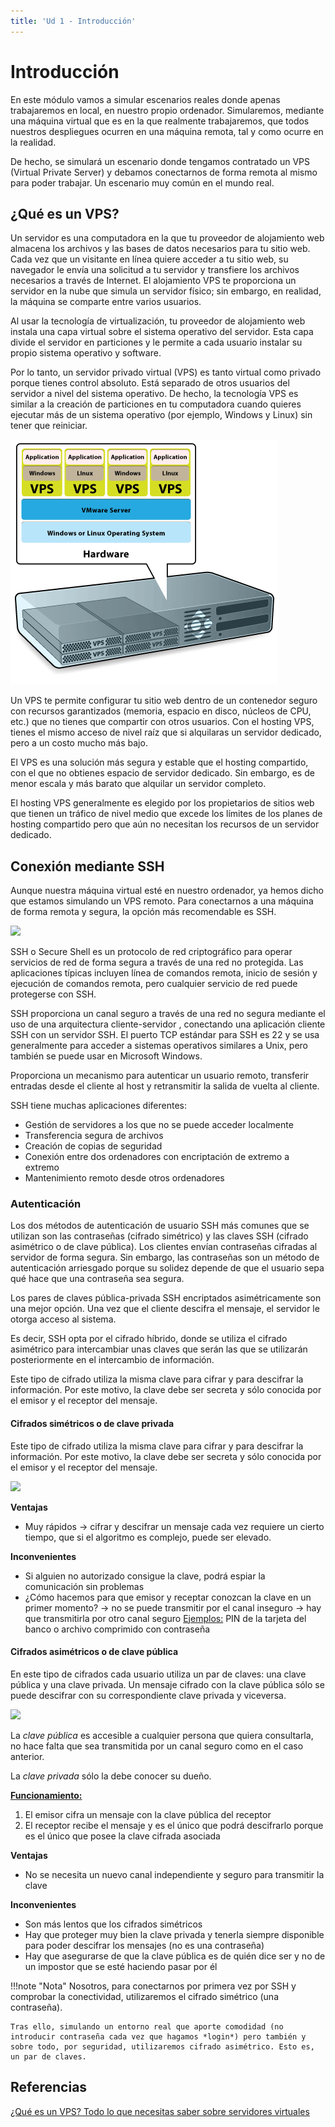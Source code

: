 ```yaml
---
title: 'Ud 1 - Introducción'
---
```


# Introducción

En este módulo vamos a simular escenarios reales donde apenas trabajaremos en local, en nuestro propio ordenador. Simularemos, mediante una máquina virtual que es en la que realmente trabajaremos, que todos nuestros despliegues ocurren en una máquina remota, tal y como ocurre en la realidad.

De hecho, se simulará un escenario donde tengamos contratado un VPS (Virtual Private Server) y debamos conectarnos de forma remota al mismo para poder trabajar. Un escenario muy común en el mundo real.

## ¿Qué es un VPS?

Un servidor es una computadora en la que tu proveedor de alojamiento web almacena los archivos y las bases de datos necesarios para tu sitio web. Cada vez que un visitante en línea quiere acceder a tu sitio web, su navegador le envía una solicitud a tu servidor y transfiere los archivos necesarios a través de Internet. El alojamiento VPS te proporciona un servidor en la nube que simula un servidor físico; sin embargo, en realidad, la máquina se comparte entre varios usuarios.

Al usar la tecnología de virtualización, tu proveedor de alojamiento web instala una capa virtual sobre el sistema operativo del servidor. Esta capa divide el servidor en particiones y le permite a cada usuario instalar su propio sistema operativo y software.

Por lo tanto, un servidor privado virtual (VPS) es tanto virtual como privado porque tienes control absoluto. Está separado de otros usuarios del servidor a nivel del sistema operativo. De hecho, la tecnología VPS es similar a la creación de particiones en tu computadora cuando quieres ejecutar más de un sistema operativo (por ejemplo, Windows y Linux) sin tener que reiniciar.

![](img/vps.gif)

Un VPS te permite configurar tu sitio web dentro de un contenedor seguro con recursos garantizados (memoria, espacio en disco, núcleos de CPU, etc.) que no tienes que compartir con otros usuarios. Con el hosting VPS, tienes el mismo acceso de nivel raíz que si alquilaras un servidor dedicado, pero a un costo mucho más bajo.

El VPS es una solución más segura y estable que el hosting compartido, con el que no obtienes espacio de servidor dedicado. Sin embargo, es de menor escala y más barato que alquilar un servidor completo.

El hosting VPS generalmente es elegido por los propietarios de sitios web que tienen un tráfico de nivel medio que excede los límites de los planes de hosting compartido pero que aún no necesitan los recursos de un servidor dedicado.

## Conexión mediante SSH

Aunque nuestra máquina virtual esté en nuestro ordenador, ya hemos dicho que estamos simulando un VPS remoto. Para conectarnos a una máquina de forma remota y segura, la opción más recomendable es SSH.

![](img/ssh.webp)

SSH o Secure Shell es un protocolo de red criptográfico para operar servicios de red de forma segura a través de una red no protegida. Las aplicaciones típicas incluyen línea de comandos remota, inicio de sesión y ejecución de comandos remota, pero cualquier servicio de red puede protegerse con SSH.

SSH proporciona un canal seguro a través de una red no segura mediante el uso de una arquitectura cliente-servidor , conectando una aplicación cliente SSH con un servidor SSH.  El puerto TCP estándar para SSH es 22 y se usa generalmente para acceder a sistemas operativos similares a Unix, pero también se puede usar en Microsoft Windows.

Proporciona un mecanismo para autenticar un usuario remoto, transferir entradas desde el cliente al host y retransmitir la salida de vuelta al cliente.

SSH tiene muchas aplicaciones diferentes:

+ Gestión de servidores a los que no se puede acceder localmente
+ Transferencia segura de archivos
+ Creación de copias de seguridad
+ Conexión entre dos ordenadores con encriptación de extremo a extremo
+ Mantenimiento remoto desde otros ordenadores

### Autenticación

Los dos métodos de autenticación de usuario SSH más comunes que se utilizan son las contraseñas (cifrado simétrico) y las claves SSH (cifrado asimétrico o de clave pública). Los clientes envían contraseñas cifradas al servidor de forma segura. Sin embargo, las contraseñas son un método de autenticación arriesgado porque su solidez depende de que el usuario sepa qué hace que una contraseña sea segura. 

Los pares de claves pública-privada SSH encriptados asimétricamente son una mejor opción. Una vez que el cliente descifra el mensaje, el servidor le otorga acceso al sistema.

Es decir, SSH opta por el cifrado híbrido, donde se utiliza el cifrado asimétrico para intercambiar unas claves que serán las que se utilizarán posteriormente en el intercambio de información.

Este tipo de cifrado utiliza la misma clave para cifrar y para descifrar la información. Por este motivo, la clave debe ser secreta y sólo conocida por el emisor y el receptor del mensaje.

#### Cifrados simétricos o de clave privada

Este tipo de cifrado utiliza la misma clave para cifrar y para descifrar la información. Por este motivo, la clave debe ser secreta y sólo conocida por el emisor y el receptor del mensaje.

![](img/simetrico.png)

**Ventajas**

+ Muy rápidos → cifrar y descifrar un mensaje cada vez requiere un cierto tiempo, que si el algoritmo es complejo, puede ser elevado. 

**Inconvenientes**

+ Si alguien no autorizado consigue la clave, podrá espiar la comunicación sin problemas
+ ¿Cómo hacemos para que emisor y receptar conozcan la clave en un primer momento? → no se puede transmitir por el canal inseguro → hay que transmitirla por otro canal seguro
    <u>Ejemplos:</u> PIN de la tarjeta del banco o archivo comprimido con contraseña

#### Cifrados asimétricos o de clave pública

En este tipo de cifrados cada usuario utiliza un par de claves: una clave pública y una clave privada. Un mensaje cifrado con la clave pública sólo se puede descifrar con su correspondiente clave privada y viceversa.

![](img/asimetrico.png)

La *clave pública* es accesible a cualquier persona que quiera consultarla, no hace falta que sea transmitida por un canal seguro como en el caso anterior.

La *clave privada* sólo la debe conocer su dueño.

<u>**Funcionamiento:**</u>

 1. El emisor cifra un mensaje con la clave pública del receptor
 2. El receptor recibe el mensaje y es el único que podrá descifrarlo porque es el único que posee la clave cifrada asociada

**Ventajas**

  + No se necesita un nuevo canal independiente y seguro para transmitir la clave

**Inconvenientes**

  + Son más lentos que los cifrados simétricos
  + Hay que proteger muy bien la clave privada y tenerla siempre disponible para poder descifrar los mensajes (no es una contraseña)
  + Hay que asegurarse de que la clave pública es de quién dice ser y no de un impostor que se esté haciendo pasar por él


!!!note "Nota"
    Nosotros, para conectarnos por primera vez por SSH y comprobar la conectividad, utilizaremos el cifrado simétrico (una contraseña).

    Tras ello, simulando un entorno real que aporte comodidad (no introducir contraseña cada vez que hagamos *login*) pero también y sobre todo, por seguridad, utilizaremos cifrado asimétrico. Esto es, un par de claves.


## Referencias

[¿Qué es un VPS? Todo lo que necesitas saber sobre servidores virtuales](https://www.hostinger.es/tutoriales/que-es-un-vps)